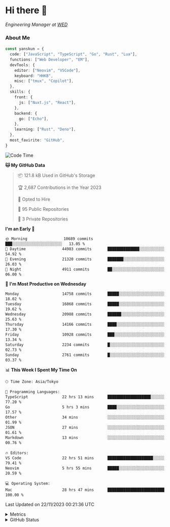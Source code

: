 # Hi there&nbsp;:wave:

<!-- ![Alt text](https://spotify-recently-played-readme.vercel.app/api?user=31kynbuubkiu3r4qh4hjuaglhfay) -->

_Engineering Manager at [WED](https://github.com/wedinc)_

### About Me

```ts
const yanskun = {
  code: ["JavaScript", "TypeScript", "Go", "Rust", "Lua"],
  functions: ["Web Developer", "EM"],
  devTools: {
    editor: ["Neovim", "VSCode"],
    keyboard: "HHKB",
    misc: ["tmux", "Copilot"],
  },
  skills: {
    front: {
      js: ["Nuxt.js", "React"],
    },
    backend: {
      go: ["Echo"],
    },
    learning: ["Rust", "Deno"],
  },
  most_favirite: "GitHub",
}
```

<!--START_SECTION:waka-->
![Code Time](http://img.shields.io/badge/Code%20Time-557%20hrs%2029%20mins-blue)

**🐱 My GitHub Data** 

> 📦 121.8 kB Used in GitHub's Storage 
 > 
> 🏆 2,687 Contributions in the Year 2023
 > 
> 💼 Opted to Hire
 > 
> 📜 95 Public Repositories 
 > 
> 🔑 3 Private Repositories 
 > 
**I'm an Early 🐤** 

```text
🌞 Morning                10689 commits       ███░░░░░░░░░░░░░░░░░░░░░░   13.05 % 
🌆 Daytime                44983 commits       ██████████████░░░░░░░░░░░   54.92 % 
🌃 Evening                21320 commits       ███████░░░░░░░░░░░░░░░░░░   26.03 % 
🌙 Night                  4911 commits        ██░░░░░░░░░░░░░░░░░░░░░░░   06.00 % 
```
📅 **I'm Most Productive on Wednesday** 

```text
Monday                   14758 commits       █████░░░░░░░░░░░░░░░░░░░░   18.02 % 
Tuesday                  16068 commits       █████░░░░░░░░░░░░░░░░░░░░   19.62 % 
Wednesday                20988 commits       ██████░░░░░░░░░░░░░░░░░░░   25.63 % 
Thursday                 14166 commits       ████░░░░░░░░░░░░░░░░░░░░░   17.30 % 
Friday                   10928 commits       ███░░░░░░░░░░░░░░░░░░░░░░   13.34 % 
Saturday                 2234 commits        █░░░░░░░░░░░░░░░░░░░░░░░░   02.73 % 
Sunday                   2761 commits        █░░░░░░░░░░░░░░░░░░░░░░░░   03.37 % 
```


📊 **This Week I Spent My Time On** 

```text
🕑︎ Time Zone: Asia/Tokyo

💬 Programming Languages: 
TypeScript               22 hrs 13 mins      ███████████████████░░░░░░   77.20 % 
Go                       5 hrs 3 mins        ████░░░░░░░░░░░░░░░░░░░░░   17.57 % 
Other                    34 mins             ░░░░░░░░░░░░░░░░░░░░░░░░░   01.99 % 
JSON                     27 mins             ░░░░░░░░░░░░░░░░░░░░░░░░░   01.61 % 
Markdown                 13 mins             ░░░░░░░░░░░░░░░░░░░░░░░░░   00.76 % 

🔥 Editors: 
VS Code                  22 hrs 51 mins      ████████████████████░░░░░   79.41 % 
Neovim                   5 hrs 55 mins       █████░░░░░░░░░░░░░░░░░░░░   20.59 % 

💻 Operating System: 
Mac                      28 hrs 47 mins      █████████████████████████   100.00 % 
```


 Last Updated on 22/11/2023 00:21:36 UTC
<!--END_SECTION:waka-->

<details>
  <summary>Metrics</summary>
  <img src="https://github.com/yanskun/yanskun/blob/main/github-metrics.svg" alt="Metrics">
</details>

<details>
  <summary>GitHub Status</summary>
  <picture>
    <source media="(prefers-color-scheme: dark)" srcset="https://raw.githubusercontent.com/yanskun/yanskun/master/profile-summary-card-output/nord_dark/0-profile-details.svg">
   <img src="https://raw.githubusercontent.com/yanskun/yanskun/master/profile-summary-card-output/default/0-profile-details.svg">
  </picture>
  <br>
  <picture>
    <source media="(prefers-color-scheme: dark)" srcset="https://raw.githubusercontent.com/yanskun/yanskun/master/profile-summary-card-output/nord_dark/1-repos-per-language.svg">
   <img src="https://raw.githubusercontent.com/yanskun/yanskun/master/profile-summary-card-output/default/1-repos-per-language.svg">
  </picture>
  <picture>
    <source media="(prefers-color-scheme: dark)" srcset="https://raw.githubusercontent.com/yanskun/yanskun/master/profile-summary-card-output/nord_dark/2-most-commit-language.svg">
   <img src="https://raw.githubusercontent.com/yanskun/yanskun/master/profile-summary-card-output/default/2-most-commit-language.svg">
  </picture>
  <br>
  <picture>
    <source media="(prefers-color-scheme: dark)" srcset="https://raw.githubusercontent.com/yanskun/yanskun/master/profile-summary-card-output/nord_dark/3-stats.svg">
   <img src="https://raw.githubusercontent.com/yanskun/yanskun/master/profile-summary-card-output/default/3-stats.svg">
  </picture>
  <picture>
    <source media="(prefers-color-scheme: dark)" srcset="https://raw.githubusercontent.com/yanskun/yanskun/master/profile-summary-card-output/nord_dark/4-productive-time.svg">
   <img src="https://raw.githubusercontent.com/yanskun/yanskun/master/profile-summary-card-output/default/4-productive-time.svg">
  </picture>
</details>
